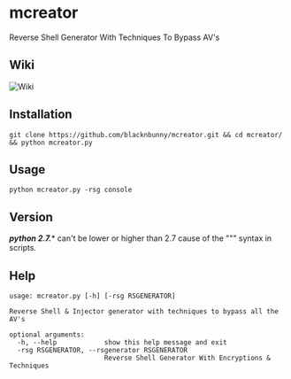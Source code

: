 # mcreator
Reverse Shell Generator With Techniques To Bypass AV's

## Wiki
![Wiki](https://github.com/blacknbunny/mcreator/wiki)

## Installation
```
git clone https://github.com/blacknbunny/mcreator.git && cd mcreator/ && python mcreator.py
```

## Usage
```
python mcreator.py -rsg console
```

## Version
***python 2.7.**** can't be lower or higher than 2.7 cause of the """ syntax in scripts.

## Help
```
usage: mcreator.py [-h] [-rsg RSGENERATOR]

Reverse Shell & Injector generator with techniques to bypass all the AV's

optional arguments:
  -h, --help            show this help message and exit
  -rsg RSGENERATOR, --rsgenerator RSGENERATOR
                        Reverse Shell Generator With Encryptions & Techniques
```
